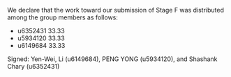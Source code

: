 We declare that the work toward our submission of Stage F was distributed among the group members as follows:

* u6352431 33.33
* u5934120 33.33
* u6149684 33.33

Signed: Yen-Wei, Li (u6149684), PENG YONG (u5934120), and Shashank Chary (u6352431)

